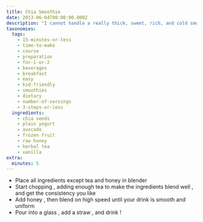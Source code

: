 ```yaml
---
title: Chia Smoothie
date: 2013-06-04T00:00:00.000Z
description: "I cannot handle a really thick, sweet, rich, and cold smoothie in the morning, but still wanted to try a healthy breakfast meal-in-a-drink.  this suits perfect but is still filling and stays with me until lunch.\r\n\r\nmake chia gel by grinding 2 tbsp. chia seeds then stirring into 2 cups of water.  this will get thick and gooey and keeps in the fridge for over a week.\r\n\r\ndepending on the sweetness of the fruit, you may want to adjust the honey to taste.  use green tea, or your favourite herbal or fruit blend.  i use an immune boosting blend i get locally."
taxonomies:
  tags:
    - 15-minutes-or-less
    - time-to-make
    - course
    - preparation
    - for-1-or-2
    - beverages
    - breakfast
    - easy
    - kid-friendly
    - smoothies
    - dietary
    - number-of-servings
    - 3-steps-or-less
  ingredients:
    - chia seeds
    - plain yogurt
    - avocado
    - frozen fruit
    - raw honey
    - herbal tea
    - vanilla
extra:
  minutes: 5
---
```

 - Place all ingredients except tea and honey in blender
 - Start chopping , adding enough tea to make the ingredients blend well , and get the consistency you like
 - Add honey , then blend on high speed until your drink is smooth and uniform
 - Pour into a glass , add a straw , and drink !
